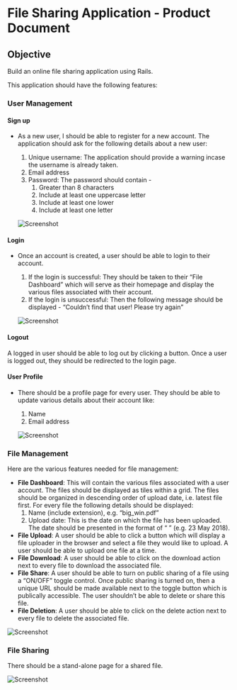 # File Sharing Application - Product Document

## Objective
Build an online file sharing application using Rails.

This application should have the following features:

### User Management

#### Sign up

- As a new user, I should be able to register for a new account. The application should ask for the following details about a new user:
  1. Unique username: The application should provide a warning incase the username is already taken.
  2. Email address
  3. Password: The password should contain -
     1. Greater than 8 characters
     2. Include at least one uppercase letter
     3. Include at least one lower
     4. Include at least one letter

  ![Screenshot](https://raw.githubusercontent.com/ashish-r/rails-file-share/master/screenshots/signup.png)

#### Login

- Once an account is created, a user should be able to login to their account.
  1. If the login is successful: They should be taken to their “File Dashboard” which will serve as their homepage and display the various files associated with their account.
  2. If the login is unsuccessful: Then the following message should be displayed - “Couldn’t find that user! Please try again”

  ![Screenshot](https://raw.githubusercontent.com/ashish-r/rails-file-share/master/screenshots/login.png)

#### Logout

A logged in user should be able to log out by clicking a button. Once a user is logged out, they should be redirected to the login page.


#### User Profile

- There should be a profile page for every user. They should be able to update various details about their account like:
  1. Name
  2. Email address

  ![Screenshot](https://raw.githubusercontent.com/ashish-r/rails-file-share/master/screenshots/profile.png)


### File Management

Here are the various features needed for file management:

  - **File Dashboard**: This will contain the various files associated with a user account. The files should be displayed as tiles within a grid. The files should be organized in descending order of upload date, i.e. latest file first. For every file the following details should be displayed:
    1. Name (include extension), e.g. “big_win.pdf”
    2. Upload date: This is the date on which the file has been uploaded. The date should be presented in the format of “<Day> <Month> <Year>” (e.g. 23 May 2018).
  - **File Upload**: A user should be able to click a button which will display a file uploader in the browser and select a file they would like to upload. A user should be able to upload one file at a time.
  - **File Download**: A user should be able to click on the download action next to every file to download the associated file.
  - **File Share**: A user should be able to turn on public sharing of a file using a “ON/OFF” toggle control. Once public sharing is turned on, then a unique URL should be made available next to the toggle button which is publically accessible. The user shouldn’t be able to delete or share this file.
  - **File Deletion**: A user should be able to click on the delete action next to every file to delete the associated file.

  ![Screenshot](https://raw.githubusercontent.com/ashish-r/rails-file-share/master/screenshots/home.png)


### File Sharing

There should be a stand-alone page for a shared file.

  ![Screenshot](https://raw.githubusercontent.com/ashish-r/rails-file-share/master/screenshots/sharing.png)


